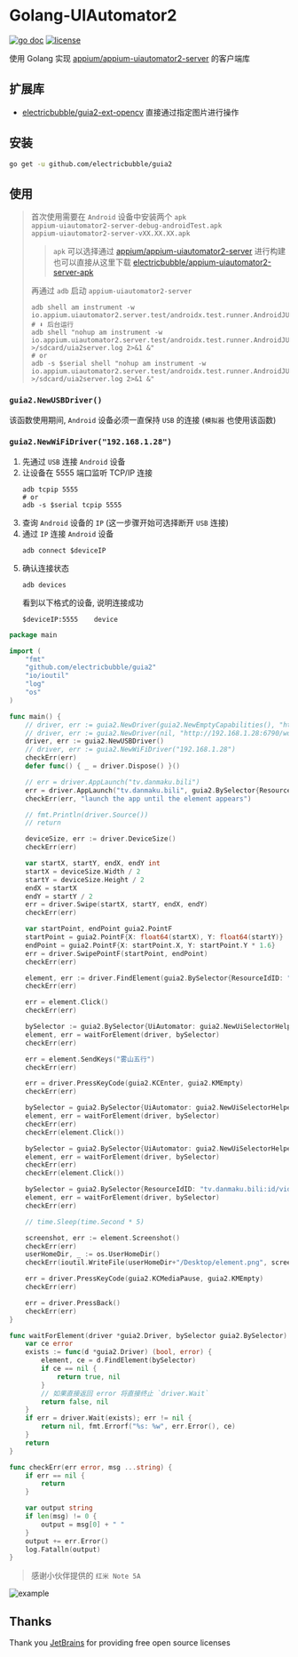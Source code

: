 # Golang-UIAutomator2
[![go doc](https://godoc.org/github.com/electricbubble/guia2?status.svg)](https://pkg.go.dev/github.com/electricbubble/guia2?tab=doc)
[![license](https://img.shields.io/github/license/electricbubble/guia2)](https://github.com/electricbubble/guia2/blob/master/LICENSE)

使用 Golang 实现 [appium/appium-uiautomator2-server](https://github.com/appium/appium-uiautomator2-server) 的客户端库

## 扩展库

- [electricbubble/guia2-ext-opencv](https://github.com/electricbubble/guia2-ext-opencv) 直接通过指定图片进行操作

## 安装
```bash
go get -u github.com/electricbubble/guia2
```

## 使用

> 首次使用需要在 `Android` 设备中安装两个 `apk`  
> `appium-uiautomator2-server-debug-androidTest.apk`  
> `appium-uiautomator2-server-vXX.XX.XX.apk`
>
>> `apk` 可以选择通过 [appium/appium-uiautomator2-server](https://github.com/appium/appium-uiautomator2-server#building-project) 进行构建  
>> 也可以直接从这里下载 [electricbubble/appium-uiautomator2-server-apk](https://github.com/electricbubble/appium-uiautomator2-server-apk/releases)
>  
>
> 再通过 `adb` 启动 `appium-uiautomator2-server`  
> ```shell script
> adb shell am instrument -w io.appium.uiautomator2.server.test/androidx.test.runner.AndroidJUnitRunner
> # ⬇️ 后台运行
> adb shell "nohup am instrument -w io.appium.uiautomator2.server.test/androidx.test.runner.AndroidJUnitRunner >/sdcard/uia2server.log 2>&1 &"
> # or
> adb -s $serial shell "nohup am instrument -w io.appium.uiautomator2.server.test/androidx.test.runner.AndroidJUnitRunner >/sdcard/uia2server.log 2>&1 &"
> ```

### `guia2.NewUSBDriver()`
该函数使用期间, `Android` 设备必须一直保持 `USB` 的连接 (`模拟器` 也使用该函数)

### `guia2.NewWiFiDriver("192.168.1.28")`
1. 先通过 `USB` 连接 `Android` 设备
2. 让设备在 5555 端口监听 TCP/IP 连接
    ```shell script
    adb tcpip 5555
   # or
    adb -s $serial tcpip 5555
    ```
3. 查询 `Android` 设备的 `IP` (这一步骤开始可选择断开 `USB` 连接)
4. 通过 `IP` 连接 `Android` 设备
    ```shell script
    adb connect $deviceIP
    ```
5. 确认连接状态
    ```shell script
    adb devices
    ```
    看到以下格式的设备, 说明连接成功
    ```shell script
    $deviceIP:5555    device
    ```

```go
package main

import (
	"fmt"
	"github.com/electricbubble/guia2"
	"io/ioutil"
	"log"
	"os"
)

func main() {
	// driver, err := guia2.NewDriver(guia2.NewEmptyCapabilities(), "http://localhost:6790/wd/hub")
	// driver, err := guia2.NewDriver(nil, "http://192.168.1.28:6790/wd/hub")
	driver, err := guia2.NewUSBDriver()
	// driver, err := guia2.NewWiFiDriver("192.168.1.28")
	checkErr(err)
	defer func() { _ = driver.Dispose() }()

	// err = driver.AppLaunch("tv.danmaku.bili")
	err = driver.AppLaunch("tv.danmaku.bili", guia2.BySelector{ResourceIdID: "tv.danmaku.bili:id/action_bar_root"})
	checkErr(err, "launch the app until the element appears")

	// fmt.Println(driver.Source())
	// return

	deviceSize, err := driver.DeviceSize()
	checkErr(err)

	var startX, startY, endX, endY int
	startX = deviceSize.Width / 2
	startY = deviceSize.Height / 2
	endX = startX
	endY = startY / 2
	err = driver.Swipe(startX, startY, endX, endY)
	checkErr(err)

	var startPoint, endPoint guia2.PointF
	startPoint = guia2.PointF{X: float64(startX), Y: float64(startY)}
	endPoint = guia2.PointF{X: startPoint.X, Y: startPoint.Y * 1.6}
	err = driver.SwipePointF(startPoint, endPoint)
	checkErr(err)

	element, err := driver.FindElement(guia2.BySelector{ResourceIdID: "tv.danmaku.bili:id/expand_search"})
	checkErr(err)

	err = element.Click()
	checkErr(err)

	bySelector := guia2.BySelector{UiAutomator: guia2.NewUiSelectorHelper().Focused(true).String()}
	element, err = waitForElement(driver, bySelector)
	checkErr(err)

	err = element.SendKeys("雾山五行")
	checkErr(err)

	err = driver.PressKeyCode(guia2.KCEnter, guia2.KMEmpty)
	checkErr(err)

	bySelector = guia2.BySelector{UiAutomator: guia2.NewUiSelectorHelper().TextStartsWith("番剧").String()}
	element, err = waitForElement(driver, bySelector)
	checkErr(err)
	checkErr(element.Click())

	bySelector = guia2.BySelector{UiAutomator: guia2.NewUiSelectorHelper().Text("立即观看").String()}
	element, err = waitForElement(driver, bySelector)
	checkErr(err)
	checkErr(element.Click())

	bySelector = guia2.BySelector{ResourceIdID: "tv.danmaku.bili:id/videoview_container_space"}
	element, err = waitForElement(driver, bySelector)
	checkErr(err)

	// time.Sleep(time.Second * 5)

	screenshot, err := element.Screenshot()
	checkErr(err)
	userHomeDir, _ := os.UserHomeDir()
	checkErr(ioutil.WriteFile(userHomeDir+"/Desktop/element.png", screenshot.Bytes(), 0600))

	err = driver.PressKeyCode(guia2.KCMediaPause, guia2.KMEmpty)
	checkErr(err)

	err = driver.PressBack()
	checkErr(err)
}

func waitForElement(driver *guia2.Driver, bySelector guia2.BySelector) (element *guia2.Element, err error) {
	var ce error
	exists := func(d *guia2.Driver) (bool, error) {
		element, ce = d.FindElement(bySelector)
		if ce == nil {
			return true, nil
		}
		// 如果直接返回 error 将直接终止 `driver.Wait`
		return false, nil
	}
	if err = driver.Wait(exists); err != nil {
		return nil, fmt.Errorf("%s: %w", err.Error(), ce)
	}
	return
}

func checkErr(err error, msg ...string) {
	if err == nil {
		return
	}

	var output string
	if len(msg) != 0 {
		output = msg[0] + " "
	}
	output += err.Error()
	log.Fatalln(output)
}

```

> 感谢小伙伴提供的 `红米 Note 5A`


![example](https://github.com/electricbubble/ImageHosting/blob/master/img/202008192034_guia2.gif)


## Thanks

Thank you [JetBrains](https://www.jetbrains.com/?from=gwda) for providing free open source licenses
